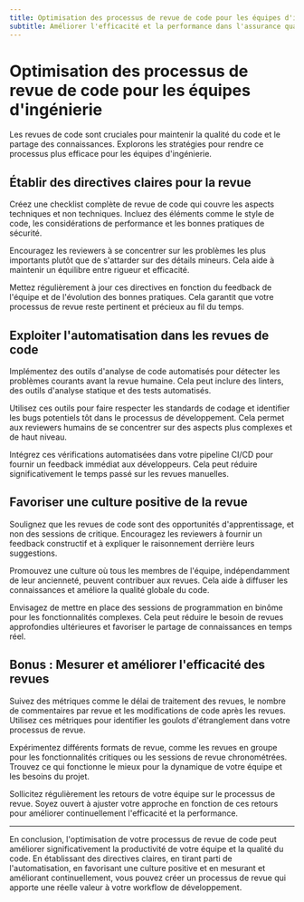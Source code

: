 ```yaml
---
title: Optimisation des processus de revue de code pour les équipes d'ingénierie
subtitle: Améliorer l'efficacité et la performance dans l'assurance qualité logicielle
---
```


# Optimisation des processus de revue de code pour les équipes d'ingénierie

Les revues de code sont cruciales pour maintenir la qualité du code et le partage des connaissances. Explorons les stratégies pour rendre ce processus plus efficace pour les équipes d'ingénierie.

## Établir des directives claires pour la revue

Créez une checklist complète de revue de code qui couvre les aspects techniques et non techniques. Incluez des éléments comme le style de code, les considérations de performance et les bonnes pratiques de sécurité.

Encouragez les reviewers à se concentrer sur les problèmes les plus importants plutôt que de s'attarder sur des détails mineurs. Cela aide à maintenir un équilibre entre rigueur et efficacité.

Mettez régulièrement à jour ces directives en fonction du feedback de l'équipe et de l'évolution des bonnes pratiques. Cela garantit que votre processus de revue reste pertinent et précieux au fil du temps.

## Exploiter l'automatisation dans les revues de code

Implémentez des outils d'analyse de code automatisés pour détecter les problèmes courants avant la revue humaine. Cela peut inclure des linters, des outils d'analyse statique et des tests automatisés.

Utilisez ces outils pour faire respecter les standards de codage et identifier les bugs potentiels tôt dans le processus de développement. Cela permet aux reviewers humains de se concentrer sur des aspects plus complexes et de haut niveau.

Intégrez ces vérifications automatisées dans votre pipeline CI/CD pour fournir un feedback immédiat aux développeurs. Cela peut réduire significativement le temps passé sur les revues manuelles.

## Favoriser une culture positive de la revue

Soulignez que les revues de code sont des opportunités d'apprentissage, et non des sessions de critique. Encouragez les reviewers à fournir un feedback constructif et à expliquer le raisonnement derrière leurs suggestions.

Promouvez une culture où tous les membres de l'équipe, indépendamment de leur ancienneté, peuvent contribuer aux revues. Cela aide à diffuser les connaissances et améliore la qualité globale du code.

Envisagez de mettre en place des sessions de programmation en binôme pour les fonctionnalités complexes. Cela peut réduire le besoin de revues approfondies ultérieures et favoriser le partage de connaissances en temps réel.

## Bonus : Mesurer et améliorer l'efficacité des revues

Suivez des métriques comme le délai de traitement des revues, le nombre de commentaires par revue et les modifications de code après les revues. Utilisez ces métriques pour identifier les goulots d'étranglement dans votre processus de revue.

Expérimentez différents formats de revue, comme les revues en groupe pour les fonctionnalités critiques ou les sessions de revue chronométrées. Trouvez ce qui fonctionne le mieux pour la dynamique de votre équipe et les besoins du projet.

Sollicitez régulièrement les retours de votre équipe sur le processus de revue. Soyez ouvert à ajuster votre approche en fonction de ces retours pour améliorer continuellement l'efficacité et la performance.

---

En conclusion, l'optimisation de votre processus de revue de code peut améliorer significativement la productivité de votre équipe et la qualité du code. En établissant des directives claires, en tirant parti de l'automatisation, en favorisant une culture positive et en mesurant et améliorant continuellement, vous pouvez créer un processus de revue qui apporte une réelle valeur à votre workflow de développement.
